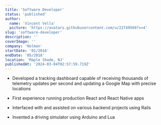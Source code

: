 ```yaml
---
title: 'Software Developer'
status: 'published'
author:
  name: 'Vincent Vella'
  picture: 'https://avatars.githubusercontent.com/u/22749569?v=4'
slug: 'software-developer'
description: ''
coverImage: ''
company: 'Holman'
startDate: '01/2016'
endDate: '05/2018'
location: 'Maple Shade, NJ'
publishedAt: '2024-03-04T02:57:59.719Z'
---
```


- Developed a tracking dashboard capable of receiving thousands of telemetry updates per second and updating a Google Map with precise locations

- First experience running production React and React Native apps

- Interfaced with and assisted on various backend projects using Rails

- Invented a driving simulator using Arduino and Lua